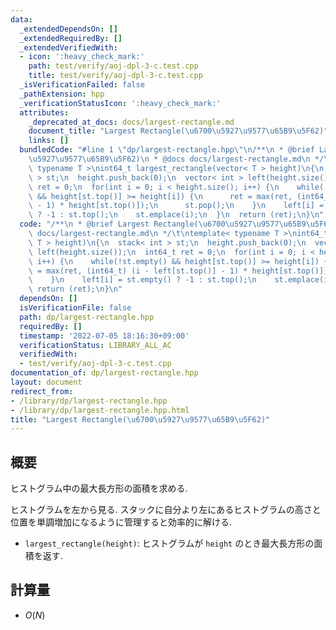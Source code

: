 ```yaml
---
data:
  _extendedDependsOn: []
  _extendedRequiredBy: []
  _extendedVerifiedWith:
  - icon: ':heavy_check_mark:'
    path: test/verify/aoj-dpl-3-c.test.cpp
    title: test/verify/aoj-dpl-3-c.test.cpp
  _isVerificationFailed: false
  _pathExtension: hpp
  _verificationStatusIcon: ':heavy_check_mark:'
  attributes:
    _deprecated_at_docs: docs/largest-rectangle.md
    document_title: "Largest Rectangle(\u6700\u5927\u9577\u65B9\u5F62)"
    links: []
  bundledCode: "#line 1 \"dp/largest-rectangle.hpp\"\n/**\n * @brief Largest Rectangle(\u6700\
    \u5927\u9577\u65B9\u5F62)\n * @docs docs/largest-rectangle.md\n */\t\ntemplate<\
    \ typename T >\nint64_t largest_rectangle(vector< T > height)\n{\n  stack< int\
    \ > st;\n  height.push_back(0);\n  vector< int > left(height.size());\n  int64_t\
    \ ret = 0;\n  for(int i = 0; i < height.size(); i++) {\n    while(!st.empty()\
    \ && height[st.top()] >= height[i]) {\n      ret = max(ret, (int64_t) (i - left[st.top()]\
    \ - 1) * height[st.top()]);\n      st.pop();\n    }\n    left[i] = st.empty()\
    \ ? -1 : st.top();\n    st.emplace(i);\n  }\n  return (ret);\n}\n"
  code: "/**\n * @brief Largest Rectangle(\u6700\u5927\u9577\u65B9\u5F62)\n * @docs\
    \ docs/largest-rectangle.md\n */\t\ntemplate< typename T >\nint64_t largest_rectangle(vector<\
    \ T > height)\n{\n  stack< int > st;\n  height.push_back(0);\n  vector< int >\
    \ left(height.size());\n  int64_t ret = 0;\n  for(int i = 0; i < height.size();\
    \ i++) {\n    while(!st.empty() && height[st.top()] >= height[i]) {\n      ret\
    \ = max(ret, (int64_t) (i - left[st.top()] - 1) * height[st.top()]);\n      st.pop();\n\
    \    }\n    left[i] = st.empty() ? -1 : st.top();\n    st.emplace(i);\n  }\n \
    \ return (ret);\n}\n"
  dependsOn: []
  isVerificationFile: false
  path: dp/largest-rectangle.hpp
  requiredBy: []
  timestamp: '2022-07-05 18:16:30+09:00'
  verificationStatus: LIBRARY_ALL_AC
  verifiedWith:
  - test/verify/aoj-dpl-3-c.test.cpp
documentation_of: dp/largest-rectangle.hpp
layout: document
redirect_from:
- /library/dp/largest-rectangle.hpp
- /library/dp/largest-rectangle.hpp.html
title: "Largest Rectangle(\u6700\u5927\u9577\u65B9\u5F62)"
---
```

## 概要

ヒストグラム中の最大長方形の面積を求める.

ヒストグラムを左から見る. スタックに自分より左にあるヒストグラムの高さと位置を単調増加になるように管理すると効率的に解ける.

* `largest_rectangle(height)`: ヒストグラムが `height` のとき最大長方形の面積を返す.

## 計算量

* $O(N)$
